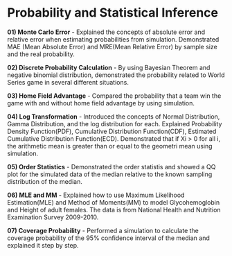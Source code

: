 # Probability and Statistical Inference

**01) Monte Carlo Error** - Explained the concepts of absolute error and relative error when estimating probabilities from simulation. Demonstrated MAE (Mean Absolute Error) and MRE(Mean Relative Error) by sample size and the real probability.

**02) Discrete Probability Calculation** - By using Bayesian Theorem and negative binomial distribution, demonstrated the probability related to World Series game in several different situations.

**03) Home Field Advantage** - Compared the probability that a team win the game with and without home field advantage by using simulation.

**04) Log Transformation** - Introduced the concepts of Normal Distribution, Gamma Distribution, and the log distribution for each. Explained Probability Density Function(PDF), Cumulative Distribution Function(CDF), Estimated Cumulative Distribution Function(ECD). Demonstrated that if Xi > 0 for all i, the arithmetic mean is greater than or equal to the geometri mean using simulation.

**05) Order Statistics** - Demonstrated the order statistis and showed a QQ plot for the simulated data of the median relative to the known sampling distribution of the median.

**06) MLE and MM** - Explained how to use Maximum Likelihood Estimation(MLE) and Method of Moments(MM) to model Glycohemoglobin and Height of adult females. The data is from National Health and Nutrition Examination Survey 2009-2010.

**07) Coverage Probability** - Performed a simulation to calculate the coverage probability of the 95% confidence interval of the median and explained it step by step.

